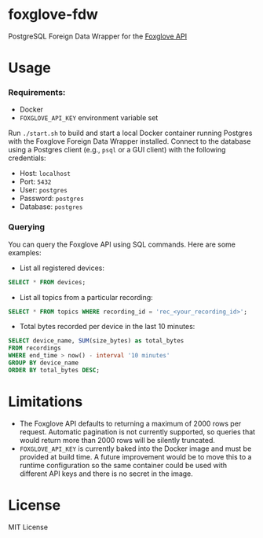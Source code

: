 # foxglove-fdw

PostgreSQL Foreign Data Wrapper for the [Foxglove API](https://docs.foxglove.dev/api)

# Usage

### Requirements:

- Docker
- `FOXGLOVE_API_KEY` environment variable set

Run `./start.sh` to build and start a local Docker container running Postgres with the Foxglove Foreign Data Wrapper installed. Connect to the database using a Postgres client (e.g., `psql` or a GUI client) with the following credentials:

- Host: `localhost`
- Port: `5432`
- User: `postgres`
- Password: `postgres`
- Database: `postgres`

### Querying

You can query the Foxglove API using SQL commands. Here are some examples:

- List all registered devices:

```sql
SELECT * FROM devices;
```

- List all topics from a particular recording:

```sql
SELECT * FROM topics WHERE recording_id = 'rec_<your_recording_id>';
```

- Total bytes recorded per device in the last 10 minutes:

```sql
SELECT device_name, SUM(size_bytes) as total_bytes
FROM recordings
WHERE end_time > now() - interval '10 minutes'
GROUP BY device_name
ORDER BY total_bytes DESC;
```

# Limitations

- The Foxglove API defaults to returning a maximum of 2000 rows per request. Automatic pagination is not currently supported, so queries that would return more than 2000 rows will be silently truncated.
- `FOXGLOVE_API_KEY` is currently baked into the Docker image and must be provided at build time. A future improvement would be to move this to a runtime configuration so the same container could be used with different API keys and there is no secret in the image.

# License

MIT License
